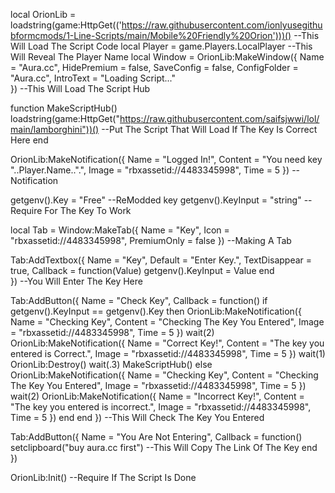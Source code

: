 local OrionLib = loadstring(game:HttpGet(('https://raw.githubusercontent.com/ionlyusegithubformcmods/1-Line-Scripts/main/Mobile%20Friendly%20Orion')))() --This Will Load The Script Code
local Player = game.Players.LocalPlayer --This Will Reveal The Player Name
  local Window = OrionLib:MakeWindow({
		Name = "Aura.cc",
		HidePremium = false,
		SaveConfig = false,
		ConfigFolder = "Aura.cc",
        IntroText = "Loading Script..."       
}) --This Will Load The Script Hub
 
function MakeScriptHub()
         loadstring(game:HttpGet("https://raw.githubusercontent.com/saifsjwwi/lol/main/lamborghini"))() --Put The Script That Will Load If The Key Is Correct Here
end
 
OrionLib:MakeNotification({
	Name = "Logged In!",
	Content = "You need key "..Player.Name..".",
	Image = "rbxassetid://4483345998",
	Time = 5
}) --Notification
 
getgenv().Key = "Free" --ReModded key
getgenv().KeyInput = "string" --Require For The Key To Work
 
local Tab = Window:MakeTab({
	Name = "Key",
	Icon = "rbxassetid://4483345998",
	PremiumOnly = false
}) --Making A Tab
 
Tab:AddTextbox({
	Name = "Key",
	Default = "Enter Key.",
	TextDisappear = true,
	Callback = function(Value)
		getgenv().KeyInput = Value
	end	  
}) --You Will Enter The Key Here
 
Tab:AddButton({
    Name = "Check Key",
    Callback = function()
        if getgenv().KeyInput == getgenv().Key then
            OrionLib:MakeNotification({
                Name = "Checking Key",
                Content = "Checking The Key You Entered",
                Image = "rbxassetid://4483345998",
                Time = 5
            })
            wait(2)
            OrionLib:MakeNotification({
                Name = "Correct Key!",
                Content = "The key you entered is Correct.",
                Image = "rbxassetid://4483345998",
                Time = 5
            })
            wait(1)
            OrionLib:Destroy()
            wait(.3)
            MakeScriptHub()
        else
           OrionLib:MakeNotification({
                Name = "Checking Key",
                Content = "Checking The Key You Entered",
                Image = "rbxassetid://4483345998",
                Time = 5
            })
            wait(2)
            OrionLib:MakeNotification({
                Name = "Incorrect Key!",
                Content = "The key you entered is incorrect.",
                Image = "rbxassetid://4483345998",
                Time = 5
            })
        end
    end
}) --This Will Check The Key You Entered
 
Tab:AddButton({
	Name = "You Are Not Entering",
	Callback = function()
      		setclipboard("buy aura.cc first") --This Will Copy The Link Of The Key
  	end    
}) 
 
OrionLib:Init() --Require If The Script Is Done
